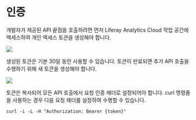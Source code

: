 # 인증

개발자가 제공된 API 끝점을 호출하려면 먼저 Liferay Analytics Cloud 작업 공간에 액세스하여 개인 액세스 토큰을 생성해야 합니다.

![](authentication/images/01.png)

생성된 토큰은 기본 30일 동안 사용할 수 있습니다. 토큰이 만료되면 추가 API 호출을 수행하기 위해 새 토큰을 생성해야 합니다.

![](authentication/images/02.png)

토큰은 복사되어 모든 API 호출에서 요청 인증 헤더로 설정되어야 합니다. curl 명령줄을 사용하는 경우 다음 요청 헤더를 설정하여 수행할 수 있습니다.

```
curl -i -L -H "Authorization: Bearer {token}"
```
